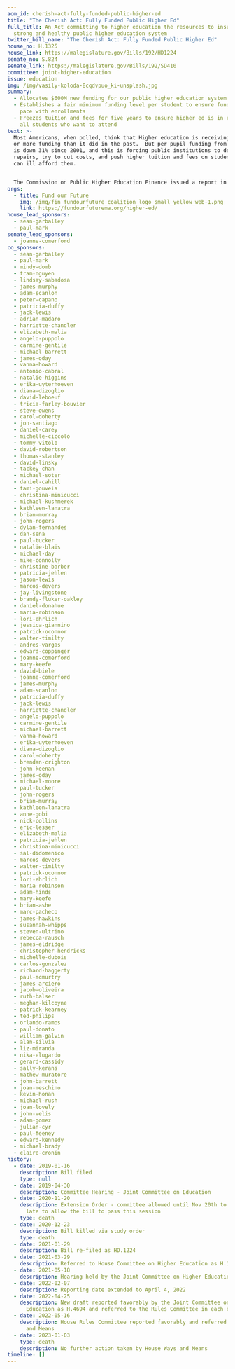 ```yaml
---
aom_id: cherish-act-fully-funded-public-higher-ed
title: "The Cherish Act: Fully Funded Public Higher Ed"
full_title: An Act committing to higher education the resources to insure a
  strong and healthy public higher education system
twitter_bill_name: "The Cherish Act: Fully Funded Public Higher Ed"
house_no: H.1325
house_link: https://malegislature.gov/Bills/192/HD1224
senate_no: S.824
senate_link: https://malegislature.gov/Bills/192/SD410
committee: joint-higher-education
issue: education
img: /img/vasily-koloda-8cqdvpuo_ki-unsplash.jpg
summary:
  - Allocates $600M new funding for our public higher education system
  - Establishes a fair minimum funding level per student to ensure funding keeps
    pace with enrollments
  - Freezes tuition and fees for five years to ensure higher ed is in reach of
    all students who want to attend
text: >-
  Most Americans, when polled, think that Higher education is receiving the same
  or more funding than it did in the past.  But per pupil funding from the state
  is down 31% since 2001, and this is forcing public institutions to delay
  repairs, try to cut costs, and push higher tuition and fees on students who
  can ill afford them.


  The Commission on Public Higher Education Finance issued a report in 2014 outlining this chronic underfunding, but our legislature hasn't taken major action. Every year, tiny increases in the state budget barely keep up for inflation, meanwhile students and educators pay the costs.
orgs:
  - title: Fund our Future
    img: /img/fin_fundourfuture_coalition_logo_small_yellow_web-1.png
    link: https://fundourfuturema.org/higher-ed/
house_lead_sponsors:
  - sean-garballey
  - paul-mark
senate_lead_sponsors:
  - joanne-comerford
co_sponsors:
  - sean-garballey
  - paul-mark
  - mindy-domb
  - tram-nguyen
  - lindsay-sabadosa
  - james-murphy
  - adam-scanlon
  - peter-capano
  - patricia-duffy
  - jack-lewis
  - adrian-madaro
  - harriette-chandler
  - elizabeth-malia
  - angelo-puppolo
  - carmine-gentile
  - michael-barrett
  - james-oday
  - vanna-howard
  - antonio-cabral
  - natalie-higgins
  - erika-uyterhoeven
  - diana-dizoglio
  - david-leboeuf
  - tricia-farley-bouvier
  - steve-owens
  - carol-doherty
  - jon-santiago
  - daniel-carey
  - michelle-ciccolo
  - tommy-vitolo
  - david-robertson
  - thomas-stanley
  - david-linsky
  - tackey-chan
  - michael-soter
  - daniel-cahill
  - tami-gouveia
  - christina-minicucci
  - michael-kushmerek
  - kathleen-lanatra
  - brian-murray
  - john-rogers
  - dylan-fernandes
  - dan-sena
  - paul-tucker
  - natalie-blais
  - michael-day
  - mike-connolly
  - christine-barber
  - patricia-jehlen
  - jason-lewis
  - marcos-devers
  - jay-livingstone
  - brandy-fluker-oakley
  - daniel-donahue
  - maria-robinson
  - lori-ehrlich
  - jessica-giannino
  - patrick-oconnor
  - walter-timilty
  - andres-vargas
  - edward-coppinger
  - joanne-comerford
  - mary-keefe
  - david-biele
  - joanne-comerford
  - james-murphy
  - adam-scanlon
  - patricia-duffy
  - jack-lewis
  - harriette-chandler
  - angelo-puppolo
  - carmine-gentile
  - michael-barrett
  - vanna-howard
  - erika-uyterhoeven
  - diana-dizoglio
  - carol-doherty
  - brendan-crighton
  - john-keenan
  - james-oday
  - michael-moore
  - paul-tucker
  - john-rogers
  - brian-murray
  - kathleen-lanatra
  - anne-gobi
  - nick-collins
  - eric-lesser
  - elizabeth-malia
  - patricia-jehlen
  - christina-minicucci
  - sal-didomenico
  - marcos-devers
  - walter-timilty
  - patrick-oconnor
  - lori-ehrlich
  - maria-robinson
  - adam-hinds
  - mary-keefe
  - brian-ashe
  - marc-pacheco
  - james-hawkins
  - susannah-whipps
  - steven-ultrino
  - rebecca-rausch
  - james-eldridge
  - christopher-hendricks
  - michelle-dubois
  - carlos-gonzalez
  - richard-haggerty
  - paul-mcmurtry
  - james-arciero
  - jacob-oliveira
  - ruth-balser
  - meghan-kilcoyne
  - patrick-kearney
  - ted-philips
  - orlando-ramos
  - paul-donato
  - william-galvin
  - alan-silvia
  - liz-miranda
  - nika-elugardo
  - gerard-cassidy
  - sally-kerans
  - mathew-muratore
  - john-barrett
  - joan-meschino
  - kevin-honan
  - michael-rush
  - joan-lovely
  - john-velis
  - adam-gomez
  - julian-cyr
  - paul-feeney
  - edward-kennedy
  - michael-brady
  - claire-cronin
history:
  - date: 2019-01-16
    description: Bill filed
    type: null
  - date: 2019-04-30
    description: Committee Hearing - Joint Committee on Education
  - date: 2020-11-20
    description: Extension Order - committee allowed until Nov 20th to act, far too
      late to allow the bill to pass this session
    type: death
  - date: 2020-12-23
    description: Bill killed via study order
    type: death
  - date: 2021-01-29
    description: Bill re-filed as HD.1224
  - date: 2021-03-29
    description: Referred to House Committee on Higher Education as H.1325
  - date: 2021-05-18
    description: Hearing held by the Joint Committee on Higher Education
  - date: 2022-02-07
    description: Reporting date extended to April 4, 2022
  - date: 2022-04-25
    description: New draft reported favorably by the Joint Committee on Higher
      Education as H.4694 and referred to the Rules Committee in each branch
  - date: 2022-05-16
    description: House Rules Committee reported favorably and referred to House Ways
      and Means
  - date: 2023-01-03
    type: death
    description: No further action taken by House Ways and Means
timeline: []
---
```

